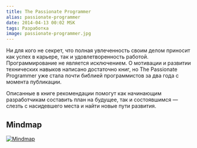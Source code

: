 ```yaml
---
title: The Passionate Programmer
alias: passionate-programmer
date: 2014-04-13 00:02 MSK
tags: Разработка
image: passionate-programmer.jpg
---
```


Ни для кого не секрет, что полная увлеченность своим делом приносит как успех в карьере, так и удовлетворенность работой. Программирование не является исключением.
О мотивации и развитии технических навыков написано достаточно книг, но The Passionate Programmer уже стала почти библией программистов за два года с момента публикации.

Описанные в книге рекомендации помогут как начинающим разработчикам составить план на будущее, так и состоявшимся — слезть с насидевшего места и найти новые пути развития.



## Mindmap

<a href="/images/mindmaps/the-passionate-programmer.jpg" rel="lightbox">![Mindmap](/images/mindmaps/the-passionate-programmer/the-passionate-programmer-thumb.jpg)</a>


